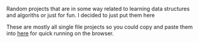 Random projects that are in some way related to learning data structures and algoriths or just for fun. I decided to just put them here

These are mostly all single file projects so you could copy and paste them into [here](https://www.programiz.com/python-programming/online-compiler/) for quick running on the browser.
